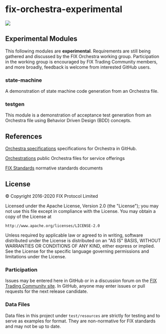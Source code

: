 # fix-orchestra-experimental

![](FIXorchestraLogo.png)

## Experimental Modules
This following modules are **experimental**. Requirements are still being gathered and discussed by the FIX Orchestra working group. Participation in the working group is encouraged by FIX Trading Community members, and more broadly, feedback is welcome from interested GitHub users.

### state-machine
A demonstration of state machine code generation from an Orchestra file.

### testgen
This module is a demonstration of acceptance test generation from an Orchestra file using Behavior Driven Design (BDD) concepts.

## References

[Orchestra specifications](https://github.com/FIXTradingCommunity/fix-orchestra-spec) specifications for Orchestra in GitHub.

[Orchestrations](https://github.com/FIXTradingCommunity/orchestrations) public Orchestra files for service offerings

[FIX Standards](https://www.fixtrading.org/standards/) normative standards documents  

## License
© Copyright 2016-2020 FIX Protocol Limited

Licensed under the Apache License, Version 2.0 (the "License");
you may not use this file except in compliance with the License.
You may obtain a copy of the License at

    http://www.apache.org/licenses/LICENSE-2.0

Unless required by applicable law or agreed to in writing, software
distributed under the License is distributed on an "AS IS" BASIS,
WITHOUT WARRANTIES OR CONDITIONS OF ANY KIND, either express or implied.
See the License for the specific language governing permissions and
limitations under the License.

### Participation

Issues may be entered here in GitHub or in a discussion forum on the [FIX Trading Community site](http://www.fixtradingcommunity.org/). In GitHub, anyone may enter issues or pull requests for the next release candidate. 


### Data Files
Data files in this project under `test/resources` are strictly for testing and to serve as examples for format. They are non-normative for FIX standards and may not be up to date.